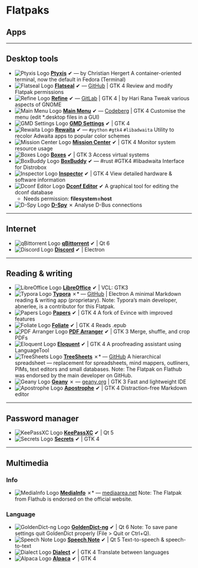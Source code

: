 # Flatpaks

## Apps

------

## Desktop tools

- ![Ptyxis Logo](https://flathub.org/_next/image?url=https%3A%2F%2Fdl.flathub.org%2Fmedia%2Fapp%2Fdevsuite%2FPtyxis%2F8a4fc9cf4f9db462938cf2f6c9785d5c%2Ficons%2F128x128%2Fapp.devsuite.Ptyxis.png&w=256&q=100) **[Ptyxis](https://flathub.org/apps/app.devsuite.Ptyxis)** ✔ — by Christian Hergert
   A container-oriented terminal, now the default in Fedora (Terminal)
- ![Flatseal Logo](https://flathub.org/_next/image?url=https%3A%2F%2Fdl.flathub.org%2Fmedia%2Fcom%2Fgithub%2Ftchx84.Flatseal%2F44961b807bc00a501955562d27bfe81e%2Ficons%2F128x128%2Fcom.github.tchx84.Flatseal.png&w=256&q=100) **[Flatseal](https://flathub.org/apps/com.github.tchx84.Flatseal)** ✔ — [GitHub](https://github.com/tchx84/Flatseal) | GTK 4
   Review and modify Flatpak permissions
- ![Refine Logo](https://flathub.org/_next/image?url=https%3A%2F%2Fdl.flathub.org%2Fmedia%2Fpage%2Ftesk%2FRefine%2F9f99e07a53e5116b3fead9bc8ff31300%2Ficons%2F128x128%2Fpage.tesk.Refine.png&w=256&q=100) **[Refine](https://flathub.org/apps/page.tesk.Refine)** ✔ — [GitLab](https://gitlab.gnome.org/TheEvilSkeleton/Refine) | GTK 4 | by Hari Rana
   Tweak various aspects of GNOME
- ![Main Menu Logo](https://flathub.org/_next/image?url=https%3A%2F%2Fdl.flathub.org%2Fmedia%2Fpage%2Fcodeberg%2Flibre_menu_editor.LibreMenuEditor%2Fc4a1f9360a4e6f5178d9ccaeecd5985f%2Ficons%2F128x128%2Fpage.codeberg.libre_menu_editor.LibreMenuEditor.png&w=256&q=100) **[Main Menu](https://flathub.org/apps/page.codeberg.libre_menu_editor.LibreMenuEditor)** ✔ — [Codeberg](https://codeberg.org/libre-menu-editor/libre-menu-editor) | GTK 4
   Customise the menu (edit *.desktop files in a GUI)
- ![GMD Settings Logo](https://flathub.org/_next/image?url=https%3A%2F%2Fdl.flathub.org%2Fmedia%2Fio%2Fgithub%2Frealmazharhussain.GdmSettings%2F29e5767af01fb8e7ceb43cb22088ea6f%2Ficons%2F128x128%2Fio.github.realmazharhussain.GdmSettings.png&w=256&q=100) **[GMD Settings](https://flathub.org/apps/io.github.realmazharhussain.GdmSettings)** ✔ | GTK 4
- ![Rewaita Logo](https://flathub.org/_next/image?url=https%3A%2F%2Fdl.flathub.org%2Fmedia%2Fio%2Fgithub%2Fswordpuffin.rewaita%2Fe444590560512d7eaa6949b87694fad5%2Ficons%2F128x128%2Fio.github.swordpuffin.rewaita.png&w=256&q=100) **[Rewaita](https://flathub.org/apps/io.github.swordpuffin.rewaita)** ✔ — `#python` `#gtk4` `#libadwaita`
   Utility to recolor Adwaita apps to popular color schemes
- ![Mission Center Logo](https://flathub.org/_next/image?url=https%3A%2F%2Fdl.flathub.org%2Fmedia%2Fio%2Fmissioncenter%2FMissionCenter%2Fa526d91a05c242775a6c52784f30996c%2Ficons%2F128x128%2Fio.missioncenter.MissionCenter.png&w=256&q=100) **[Mission Center](https://flathub.org/apps/io.missioncenter.MissionCenter)** ✔ | GTK 4
   Monitor system resource usage
- ![Boxes Logo](https://flathub.org/_next/image?url=https%3A%2F%2Fdl.flathub.org%2Fmedia%2Forg%2Fgnome%2FBoxes.desktop%2F3c893167cc0c98915f23f2db2e706e52%2Ficons%2F128x128%2Forg.gnome.Boxes.desktop.png&w=256&q=100) **[Boxes](https://flathub.org/apps/org.gnome.Boxes)** ✔ | GTK 3
   Access virtual systems
- ![BoxBuddy Logo](https://flathub.org/_next/image?url=https%3A%2F%2Fdl.flathub.org%2Fmedia%2Fio%2Fgithub%2Fdvlv.boxbuddyrs%2F77ff916fa20d8dbe3895dfcbf34c4dd9%2Ficons%2F128x128%2Fio.github.dvlv.boxbuddyrs.png&w=256&q=100) **[BoxBuddy](https://flathub.org/apps/io.github.dvlv.boxbuddyrs)** ✔ — #rust #GTK4 #libadwaita
   Interface for Distrobox
- ![Inspector Logo](https://flathub.org/_next/image?url=https%3A%2F%2Fdl.flathub.org%2Fmedia%2Fio%2Fgithub%2Fnokse22.inspector.desktop%2Fe2c487cfdddc6fbaffbfe7784ad0ba89%2Ficons%2F128x128%2Fio.github.nokse22.inspector.desktop.png&w=256&q=100) **[Inspector](https://flathub.org/apps/io.github.nokse22.inspector)** ✔ | GTK 4
   View detailed hardware & software information
- ![Dconf Editor Logo](https://flathub.org/_next/image?url=https%3A%2F%2Fdl.flathub.org%2Fmedia%2Fca%2Fdesrt%2Fdconf-editor%2F8f26025577ec738f56835492e5547f62%2Ficons%2F128x128%2Fca.desrt.dconf-editor.png&w=256&q=100) **[Dconf Editor](https://flathub.org/apps/ca.desrt.dconf-editor)** ✔
   A graphical tool for editing the dconf database
  - Needs permission: **filesystem=host**
- ![D-Spy Logo](https://flathub.org/_next/image?url=https%3A%2F%2Fdl.flathub.org%2Fmedia%2Forg%2Fgnome%2Fdspy%2F12c391604d79b3803c21c549551bc59d%2Ficons%2F128x128%2Forg.gnome.dspy.png&w=256&q=100) **[D-Spy](https://flathub.org/apps/org.gnome.dspy)** ✗
   Analyse D-Bus connections

------

## Internet

- ![qBittorrent Logo](https://flathub.org/_next/image?url=https%3A%2F%2Fdl.flathub.org%2Fmedia%2Forg%2Fqbittorrent%2FqBittorrent%2F639994dc8c84395c8aaeb61f661d362d%2Ficons%2F128x128%2Forg.qbittorrent.qBittorrent.png&w=256&q=100) **[qBittorrent](https://flathub.org/apps/org.qbittorrent.qBittorrent)** ✔ | Qt 6
- ![Discord Logo](https://flathub.org/_next/image?url=https%3A%2F%2Fdl.flathub.org%2Fmedia%2Fcom%2Fdiscordapp%2FDiscord%2F61b89f5f24336009b2e419ac26974697%2Ficons%2F128x128%2Fcom.discordapp.Discord.png&w=256&q=100) **[Discord](https://flathub.org/apps/com.discordapp.Discord)** ✔ | Electron

------

## Reading & writing

- ![LibreOffice Logo](https://flathub.org/_next/image?url=https%3A%2F%2Fdl.flathub.org%2Fmedia%2Forg%2Flibreoffice%2FLibreOffice%2F8147abce1a7948b0e90c87469a2e3d7f%2Ficons%2F128x128%2Forg.libreoffice.LibreOffice.png&w=256&q=100) **[LibreOffice](https://flathub.org/apps/org.libreoffice.LibreOffice)** ✔ | VCL: GTK3
- ![Typora Logo](https://flathub.org/_next/image?url=https%3A%2F%2Fdl.flathub.org%2Fmedia%2Fio%2Ftypora%2FTypora%2Ff6d31c65eb7f0cdbc0a9895062576d48%2Ficons%2F128x128%2Fio.typora.Typora.png&w=256&q=100) **[Typora](https://flathub.org/apps/io.typora.Typora)** ✗* — [GitHub](https://github.com/typoraElectron) | Electron
   A minimal Markdown reading & writing app (proprietary).
   Note: Typora’s main developer, abnerlee, is a contributor for this Flatpak.
- ![Papers Logo](https://flathub.org/_next/image?url=https%3A%2F%2Fdl.flathub.org%2Fmedia%2Forg%2Fgnome%2FPapers%2Ff037641a0bf0c59fa1b1bc6c4a63ffae%2Ficons%2F128x128%2Forg.gnome.Papers.png&w=256&q=100) **[Papers](https://flathub.org/apps/org.gnome.Papers)** ✔ | GTK 4
   A fork of Evince with improved features
- ![Foliate Logo](https://flathub.org/_next/image?url=https%3A%2F%2Fdl.flathub.org%2Fmedia%2Fcom%2Fgithub%2Fjohnfactotum.Foliate%2F6707221856e613cd887522a3051a3331%2Ficons%2F128x128%2Fcom.github.johnfactotum.Foliate.png&w=256&q=100) **[Foliate](https://flathub.org/apps/com.github.johnfactotum.Foliate)** ✔ | GTK 4
   Reads .epub
- ![PDF Arranger Logo](https://flathub.org/_next/image?url=https%3A%2F%2Fdl.flathub.org%2Fmedia%2Fcom%2Fgithub%2Fjeromerobert.pdfarranger%2Fbe4cba4552137f343cab16b4ee68a747%2Ficons%2F128x128%2Fcom.github.jeromerobert.pdfarranger.png&w=256&q=100) **[PDF Arranger](https://flathub.org/apps/com.github.jeromerobert.pdfarranger)** ✔ | GTK 3
   Merge, shuffle, and crop PDFs
- ![Eloquent Logo](https://flathub.org/_next/image?url=https%3A%2F%2Fdl.flathub.org%2Fmedia%2Fre%2Fsonny%2FEloquent%2F6ce56564608fe1f4512f36830cf06dff%2Ficons%2F128x128%2Fre.sonny.Eloquent.png&w=256&q=100) **[Eloquent](https://flathub.org/apps/re.sonny.Eloquent)** ✔ | GTK 4
   A proofreading assistant using LanguageTool
- ![TreeSheets Logo](https://flathub.org/_next/image?url=https%3A%2F%2Fdl.flathub.org%2Fmedia%2Fcom%2Fstrlen%2FTreeSheets%2Fb22b23161701270e253a579fb8d9111d%2Ficons%2F128x128%2Fcom.strlen.TreeSheets.png&w=256&q=100) **[TreeSheets](https://flathub.org/apps/com.strlen.TreeSheets)** ✗* — [GitHub](https://github.com/aardappel/treesheets)
   A hierarchical spreadsheet — replacement for spreadsheets, mind mappers, outliners, PIMs, text editors and small databases.
   Note: The Flatpak on Flathub was endorsed by the main developer on GitHub.
- ![Geany Logo](https://flathub.org/_next/image?url=https%3A%2F%2Fdl.flathub.org%2Fmedia%2Forg%2Fgeany%2FGeany%2F6d7a567e5d1e8f59b54c263e8d93b56a%2Ficons%2F128x128%2Forg.geany.Geany.png&w=256&q=100) **[Geany](https://flathub.org/apps/org.geany.Geany)** ✗ — [geany.org](https://www.geany.org/) | GTK 3
   Fast and lightweight IDE
- ![Apostrophe Logo](https://flathub.org/_next/image?url=https%3A%2F%2Fdl.flathub.org%2Fmedia%2Forg%2Fgnome%2Fgitlab.somas.Apostrophe%2F3520c0f7485ec1aa0095fa54f938865c%2Ficons%2F128x128%2Forg.gnome.gitlab.somas.Apostrophe.png&w=256&q=100) **[Apostrophe](https://flathub.org/apps/org.gnome.gitlab.somas.Apostrophe)** ✔ | GTK 4
   Distraction-free Markdown editor

------

## Password manager

- ![KeePassXC Logo](https://flathub.org/_next/image?url=https%3A%2F%2Fdl.flathub.org%2Fmedia%2Forg%2Fkeepassxc%2FKeePassXC.desktop%2Feac818e4fd9e07e5bc6cf69bfe1f1970%2Ficons%2F128x128%2Forg.keepassxc.KeePassXC.desktop.png&w=256&q=100) **[KeePassXC](https://flathub.org/apps/org.keepassxc.KeePassXC)** ✔ | Qt 5
- ![Secrets Logo](https://flathub.org/_next/image?url=https%3A%2F%2Fdl.flathub.org%2Fmedia%2Forg%2Fgnome%2FWorld.Secrets%2F68ce6ce7f5202c455dab5a4a0706467b%2Ficons%2F128x128%2Forg.gnome.World.Secrets.png&w=256&q=100) **[Secrets](https://flathub.org/apps/org.gnome.World.Secrets)** ✔ | GTK 4

------

## Multimedia

### Info

- ![MediaInfo Logo](https://flathub.org/_next/image?url=https%3A%2F%2Fdl.flathub.org%2Fmedia%2Fnet%2Fmediaarea%2FMediaInfo%2F9ced29e6b573d46808644533ee9162e5%2Ficons%2F128x128%2Fnet.mediaarea.MediaInfo.png&w=256&q=100) **[MediaInfo](https://flathub.org/apps/net.mediaarea.MediaInfo)** ✗* — [mediaarea.net](https://mediaarea.net/en/MediaInfo/Download)
   Note: The Flatpak from Flathub is endorsed on the official website.

### Language

- ![GoldenDict-ng Logo](https://flathub.org/_next/image?url=https%3A%2F%2Fdl.flathub.org%2Fmedia%2Fio%2Fgithub%2Fxiaoyifang.goldendict_ng%2F627856396ea557ce76801ab9e6487609%2Ficons%2F128x128%2Fio.github.xiaoyifang.goldendict_ng.png&w=256&q=100) **[GoldenDict-ng](https://flathub.org/apps/io.github.xiaoyifang.goldendict_ng)** ✔ | Qt 6
   Note: To save pane settings quit GoldenDict properly (File > Quit or Ctrl+Q).
- ![Speech Note Logo](https://flathub.org/_next/image?url=https%3A%2F%2Fdl.flathub.org%2Fmedia%2Fnet%2Fmkiol%2FSpeechNote%2F33e84cfdd62f03e7cb4ee69af8a8c846%2Ficons%2F128x128%2Fnet.mkiol.SpeechNote.png&w=256&q=100) **[Speech Note](https://flathub.org/apps/net.mkiol.SpeechNote)** ✔ | Qt 5
   Text-to-speech & speech-to-text
- ![Dialect Logo](https://flathub.org/_next/image?url=https%3A%2F%2Fdl.flathub.org%2Fmedia%2Fapp%2Fdrey%2FDialect%2F84711fd322ebc6569b5caaa6ecc293f2%2Ficons%2F128x128%2Fapp.drey.Dialect.png&w=256&q=100) **[Dialect](https://flathub.org/apps/app.drey.Dialect)** ✔ | GTK 4
   Translate between languages
- ![Alpaca Logo](https://flathub.org/_next/image?url=https%3A%2F%2Fdl.flathub.org%2Fmedia%2Fcom%2Fjeffser%2FAlpaca%2Fe1f12f17cb73eb894ba983f84abbb190%2Ficons%2F128x128%2Fcom.jeffser.Alpaca.png&w=256&q=100) **[Alpaca](https://flathub.org/apps/com.jeffser.Alpaca)** ✔ | GTK 4
